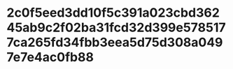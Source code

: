 # 2c0f5eed3dd10f5c391a023cbd36245ab9c2f02ba31fcd32d399e5785177ca265fd34fbb3eea5d75d308a0497e7e4ac0fb88